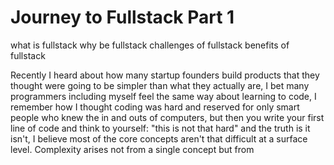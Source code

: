# Journey to Fullstack Part 1

what is fullstack
why be fullstack
challenges of fullstack
benefits of fullstack

Recently I heard about how many startup founders build products that they thought were going to be simpler than what they actually are,
I bet many programmers including myself feel the same way about learning to code, I remember how I thought coding was hard and reserved for
only smart people who knew the in and outs of computers, but then you write your first line of code and think to yourself: "this is not that hard"
and the truth is it isn't, I believe most of the core concepts aren't that difficult at a surface level. Complexity arises not from a single concept but from
